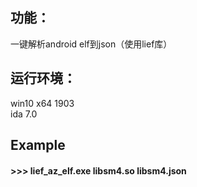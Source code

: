 ## 功能：
一键解析android elf到json（使用lief库）  

## 运行环境：
win10 x64 1903  
ida 7.0

## Example
#### >>>  lief_az_elf.exe libsm4.so libsm4.json  
